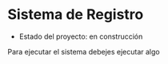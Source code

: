 <h1>Sistema de Registro</h1>

- Estado del proyecto: en construcción

Para ejecutar el sistema debejes ejecutar algo
